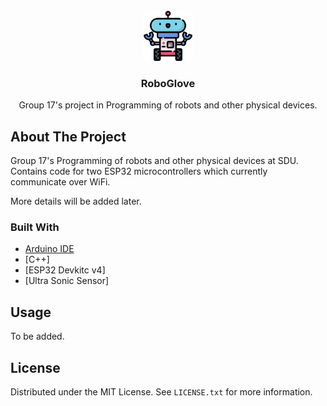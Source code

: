 <div id="top"></div>

<!-- PROJECT LOGO -->
<br />
<div align="center">
  <a href="https://github.com/MartinLykke/Programming-of-Robots-SDU">
    <img src="images/logo.png" alt="Logo" width="80" height="80">
  </a>

  <h3 align="center">RoboGlove</h3>

  <p align="center">
    Group 17's project in Programming of robots and other physical devices.
    <br />
  </p>
</div>

<!-- ABOUT THE PROJECT -->

## About The Project

Group 17's Programming of robots and other physical devices at SDU. Contains code for two ESP32 microcontrollers which currently communicate over WiFi.

More details will be added later.

### Built With

- [Arduino IDE](https://www.arduino.cc/en/software)
- [C++]
- [ESP32 Devkitc v4]
- [Ultra Sonic Sensor]

<!-- USAGE EXAMPLES -->

## Usage

To be added.

<!-- LICENSE -->

## License

Distributed under the MIT License. See `LICENSE.txt` for more information.


